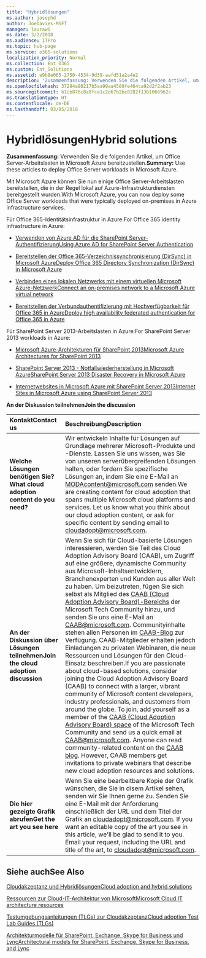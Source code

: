 ```yaml
---
title: "Hybridlösungen"
ms.author: josephd
author: JoeDavies-MSFT
manager: laurawi
ms.date: 3/2/2018
ms.audience: ITPro
ms.topic: hub-page
ms.service: o365-solutions
localization_priority: Normal
ms.collection: Ent_O365
ms.custom: Ent_Solutions
ms.assetid: e9b8e065-2750-4534-9d39-aafd51a2a4e2
description: 'Zusammenfassung: Verwenden Sie die folgenden Artikel, um Office Server-Arbeitslasten in Microsoft Azure bereitzustellen.'
ms.openlocfilehash: 37294a80217b5aa99aa4589fe464ca92d2f2ab23
ms.sourcegitcommit: b1cb876c8a8fca1c2d67b2bc8282f1361066962c
ms.translationtype: HT
ms.contentlocale: de-DE
ms.lasthandoff: 03/05/2018
---
```

# <a name="hybrid-solutions"></a><span data-ttu-id="605ce-103">Hybridlösungen</span><span class="sxs-lookup"><span data-stu-id="605ce-103">Hybrid solutions</span></span>

 <span data-ttu-id="605ce-104">**Zusammenfassung:** Verwenden Sie die folgenden Artikel, um Office Server-Arbeitslasten in Microsoft Azure bereitzustellen.</span><span class="sxs-lookup"><span data-stu-id="605ce-104">**Summary:** Use these articles to deploy Office Server workloads in Microsoft Azure.</span></span>
  
<span data-ttu-id="605ce-105">Mit Microsoft Azure können Sie nun einige Office Server-Arbeitslasten bereitstellen, die in der Regel lokal auf Azure-Infrastrukturdiensten bereitgestellt wurden.</span><span class="sxs-lookup"><span data-stu-id="605ce-105">With Microsoft Azure, you can now deploy some Office Server workloads that were typically deployed on-premises in Azure infrastructure services.</span></span>
  
<span data-ttu-id="605ce-106">Für Office 365-Identitätsinfrastruktur in Azure:</span><span class="sxs-lookup"><span data-stu-id="605ce-106">For Office 365 identity infrastructure in Azure:</span></span>

- [<span data-ttu-id="605ce-107">Verwenden von Azure AD für die SharePoint Server-Authentifizierung</span><span class="sxs-lookup"><span data-stu-id="605ce-107">Using Azure AD for SharePoint Server Authentication</span></span>](using-azure-ad-for-sharepoint-server-authentication.md)

- [<span data-ttu-id="605ce-108">Bereitstellen der Office 365-Verzeichnissynchronisierung (DirSync) in Microsoft Azure</span><span class="sxs-lookup"><span data-stu-id="605ce-108">Deploy Office 365 Directory Synchronization (DirSync) in Microsoft Azure</span></span>](deploy-office-365-directory-synchronization-dirsync-in-microsoft-azure.md)
  
- [<span data-ttu-id="605ce-109">Verbinden eines lokalen Netzwerks mit einem virtuellen Microsoft Azure-Netzwerk</span><span class="sxs-lookup"><span data-stu-id="605ce-109">Connect an on-premises network to a Microsoft Azure virtual network</span></span>](connect-an-on-premises-network-to-a-microsoft-azure-virtual-network.md)
    
- [<span data-ttu-id="605ce-110">Bereitstellen der Verbundauthentifizierung mit Hochverfügbarkeit für Office 365 in Azure</span><span class="sxs-lookup"><span data-stu-id="605ce-110">Deploy high availability federated authentication for Office 365 in Azure</span></span>](deploy-high-availability-federated-authentication-for-office-365-in-azure.md)
    
<span data-ttu-id="605ce-111">Für SharePoint Server 2013-Arbeitslasten in Azure:</span><span class="sxs-lookup"><span data-stu-id="605ce-111">For SharePoint Server 2013 workloads in Azure:</span></span>
  
- [<span data-ttu-id="605ce-112">Microsoft Azure-Architekturen für SharePoint 2013</span><span class="sxs-lookup"><span data-stu-id="605ce-112">Microsoft Azure Architectures for SharePoint 2013</span></span>](microsoft-azure-architectures-for-sharepoint-2013.md)
    
- [<span data-ttu-id="605ce-113">SharePoint Server 2013 - Notfallwiederherstellung in Microsoft Azure</span><span class="sxs-lookup"><span data-stu-id="605ce-113">SharePoint Server 2013 Disaster Recovery in Microsoft Azure</span></span>](sharepoint-server-2013-disaster-recovery-in-microsoft-azure.md)
    
- [<span data-ttu-id="605ce-114">Internetwebsites in Microsoft Azure mit SharePoint Server 2013</span><span class="sxs-lookup"><span data-stu-id="605ce-114">Internet Sites in Microsoft Azure using SharePoint Server 2013</span></span>](internet-sites-in-microsoft-azure-using-sharepoint-server-2013.md)
  
    
<span data-ttu-id="605ce-115">**An der Diskussion teilnehmen**</span><span class="sxs-lookup"><span data-stu-id="605ce-115">**Join the discussion**</span></span>

|<span data-ttu-id="605ce-116">**Kontakt**</span><span class="sxs-lookup"><span data-stu-id="605ce-116">**Contact us**</span></span>|<span data-ttu-id="605ce-117">**Beschreibung**</span><span class="sxs-lookup"><span data-stu-id="605ce-117">**Description**</span></span>|
|:-----|:-----|
|<span data-ttu-id="605ce-118">**Welche Lösungen benötigen Sie?**</span><span class="sxs-lookup"><span data-stu-id="605ce-118">**What cloud adoption content do you need?**</span></span> <br/> |<span data-ttu-id="605ce-p101">Wir entwickeln Inhalte für Lösungen auf Grundlage mehrerer Microsoft-Produkte und -Dienste. Lassen Sie uns wissen, was Sie von unseren serverübergreifenden Lösungen halten, oder fordern Sie spezifische Lösungen an, indem Sie eine E-Mail an [MODAcontent@microsoft.com](mailto:cloudadopt@microsoft.com?Subject=[Cloud%20Adoption%20Content%20Feedback]:%20) senden.</span><span class="sxs-lookup"><span data-stu-id="605ce-p101">We are creating content for cloud adoption that spans multiple Microsoft cloud platforms and services. Let us know what you think about our cloud adoption content, or ask for specific content by sending email to [cloudadopt@microsoft.com](mailto:cloudadopt@microsoft.com?Subject=[Cloud%20Adoption%20Content%20Feedback]:%20).  </span></span><br/> |
|<span data-ttu-id="605ce-121">**An der Diskussion über Lösungen teilnehmen**</span><span class="sxs-lookup"><span data-stu-id="605ce-121">**Join the cloud adoption discussion**</span></span> <br/> |<span data-ttu-id="605ce-p102">Wenn Sie sich für Cloud-basierte Lösungen interessieren, werden Sie Teil des Cloud Adoption Advisory Board (CAAB), um Zugriff auf eine größere, dynamische Community aus Microsoft-Inhaltsentwicklern, Branchenexperten und Kunden aus aller Welt zu haben. Um beizutreten, fügen Sie sich selbst als Mitglied des [CAAB (Cloud Adoption Advisory Board)-Bereichs](https://aka.ms/caab) der Microsoft Tech Community hinzu, und senden Sie uns eine E-Mail an [CAAB@microsoft.com](mailto:caab@microsoft.com?Subject=I%20just%20joined%20the%20Cloud%20Adoption%20Advisory%20Board!). Communityinhalte stehen allen Personen im [CAAB-Blog](https://blogs.technet.com/b/solutions_advisory_board/) zur Verfügung. CAAB-Mitglieder erhalten jedoch Einladungen zu privaten Webinaren, die neue Ressourcen und Lösungen für den Cloud-Einsatz beschreiben.</span><span class="sxs-lookup"><span data-stu-id="605ce-p102">If you are passionate about cloud-based solutions, consider joining the Cloud Adoption Advisory Board (CAAB) to connect with a larger, vibrant community of Microsoft content developers, industry professionals, and customers from around the globe. To join, add yourself as a member of the [CAAB (Cloud Adoption Advisory Board) space](https://aka.ms/caab) of the Microsoft Tech Community and send us a quick email at [CAAB@microsoft.com](mailto:caab@microsoft.com?Subject=I%20just%20joined%20the%20Cloud%20Adoption%20Advisory%20Board!). Anyone can read community-related content on the [CAAB blog](https://blogs.technet.com/b/solutions_advisory_board/). However, CAAB members get invitations to private webinars that describe new cloud adoption resources and solutions.  </span></span><br/> |
|<span data-ttu-id="605ce-125">**Die hier gezeigte Grafik abrufen**</span><span class="sxs-lookup"><span data-stu-id="605ce-125">**Get the art you see here**</span></span> <br/> |<span data-ttu-id="605ce-p103">Wenn Sie eine bearbeitbare Kopie der Grafik wünschen, die Sie in disem Artikel sehen, senden wir Sie Ihnen gerne zu. Senden Sie eine E-Mail mit der Anforderung einschließlich der URL und dem Titel der Grafik an [cloudadopt@microsoft.com](mailto:cloudadopt@microsoft.com?subject=[Art%20Request]:%20).  </span><span class="sxs-lookup"><span data-stu-id="605ce-p103">If you want an editable copy of the art you see in this article, we'll be glad to send it to you. Email your request, including the URL and title of the art, to [cloudadopt@microsoft.com](mailto:cloudadopt@microsoft.com?subject=[Art%20Request]:%20).  </span></span><br/> |
   
## <a name="see-also"></a><span data-ttu-id="605ce-128">Siehe auch</span><span class="sxs-lookup"><span data-stu-id="605ce-128">See Also</span></span>

[<span data-ttu-id="605ce-129">Cloudakzeptanz und Hybridlösungen</span><span class="sxs-lookup"><span data-stu-id="605ce-129">Cloud adoption and hybrid solutions</span></span>](cloud-adoption-and-hybrid-solutions.md)
  
[<span data-ttu-id="605ce-130">Ressourcen zur Cloud-IT-Architektur von Microsoft</span><span class="sxs-lookup"><span data-stu-id="605ce-130">Microsoft Cloud IT architecture resources</span></span>](microsoft-cloud-it-architecture-resources.md)
  
[<span data-ttu-id="605ce-131">Testumgebungsanleitungen (TLGs) zur Cloudakzeptanz</span><span class="sxs-lookup"><span data-stu-id="605ce-131">Cloud adoption Test Lab Guides (TLGs)</span></span>](cloud-adoption-test-lab-guides-tlgs.md)
  
[<span data-ttu-id="605ce-132">Architekturmodelle für SharePoint, Exchange, Skype for Business und Lync</span><span class="sxs-lookup"><span data-stu-id="605ce-132">Architectural models for SharePoint, Exchange, Skype for Business, and Lync</span></span>](architectural-models-for-sharepoint-exchange-skype-for-business-and-lync.md)


